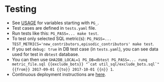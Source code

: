 # Testing

- See [USAGE](https://github.com/cncf/devstats/blob/master/USAGE.md) for variables starting with `PG_`.
- Test cases are defined in `tests.yaml` file.
- Run tests like this: `PG_PASS=... make test`.
- To test only selected SQL metric(s): `PG_PASS=... TEST_METRICS='new_contributors,episodic_contributors' make test`.
- If you set `debug: true` in DB test case (in `tests.yaml`), you can see data used for test in `dbtest` database.
- You can then use `` GHA2DB_LOCAL=1 PG_DB=dbtest PG_PASS=... runq metric_file.sql {{exclude_bots}} "`cat util_sql/exclude_bots.sql`" {{from}} 2017-09-01 {{to}} 2017-10-01 {{n}} 1 ``.
- Continuous deployment instructions are [here](https://github.com/cncf/devstats/blob/master/CONTINUOUS_DEPLOYMENT.md).
